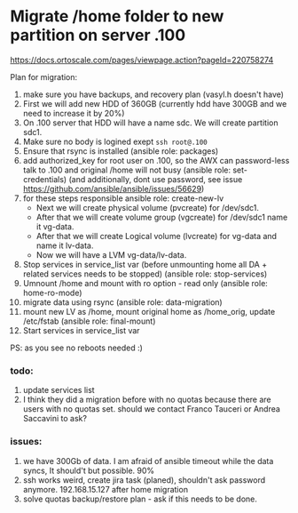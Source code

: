 # Migrate /home folder to new partition on server .100
https://docs.ortoscale.com/pages/viewpage.action?pageId=220758274

Plan for migration:
1. make sure you have backups, and recovery plan (vasyl.h doesn't have)
1. First we will add new HDD of 360GB (currently hdd have 300GB and we need to increase it by 20%)
1. On .100 server that HDD will have a name sdc. We will create partition sdc1.
1. Make sure no body is logined exept `ssh root@.100`
1. Ensure that rsync is installed (ansible role: packages)
1. add authorized_key for root user on .100, so the AWX can password-less talk to .100 and original /home will not busy (ansible role: set-credentials) (and additionally, dont use password, see issue https://github.com/ansible/ansible/issues/56629)
1. for these steps responsible ansible role: create-new-lv
    * Next we will create physical volume (pvcreate) for /dev/sdc1.
    * After that we will create volume group (vgcreate) for /dev/sdc1 name it vg-data.
    * After that we will create Logical volume (lvcreate) for vg-data and name it lv-data.
    * Now we will have a LVM vg-data/lv-data.
1. Stop services in service_list var (before unmounting home all DA + related services needs to be stopped) (ansible role: stop-services)
1. Umnount /home and mount with ro option - read only (ansible role: home-ro-mode)
1. migrate data using rsync (ansible role: data-migration)
1. mount new LV as /home, mount original home as /home_orig, update /etc/fstab (ansible role: final-mount)
1. Start services in service_list var 

PS: as you see no reboots needed :)

### todo:
1. update services list
1. I think they did a migration before with no quotas because there are users with no quotas set. should we contact Franco Tauceri or Andrea Saccavini to ask?


### issues:
1. we have 300Gb of data. I am afraid of ansible timeout while the data syncs, It should't but possible. 90%
1. ssh works weird, create jira task (planed), shouldn't ask password anymore. 192.168.15.127 after home migration
1. solve quotas backup/restore plan - ask if this needs to be done. 